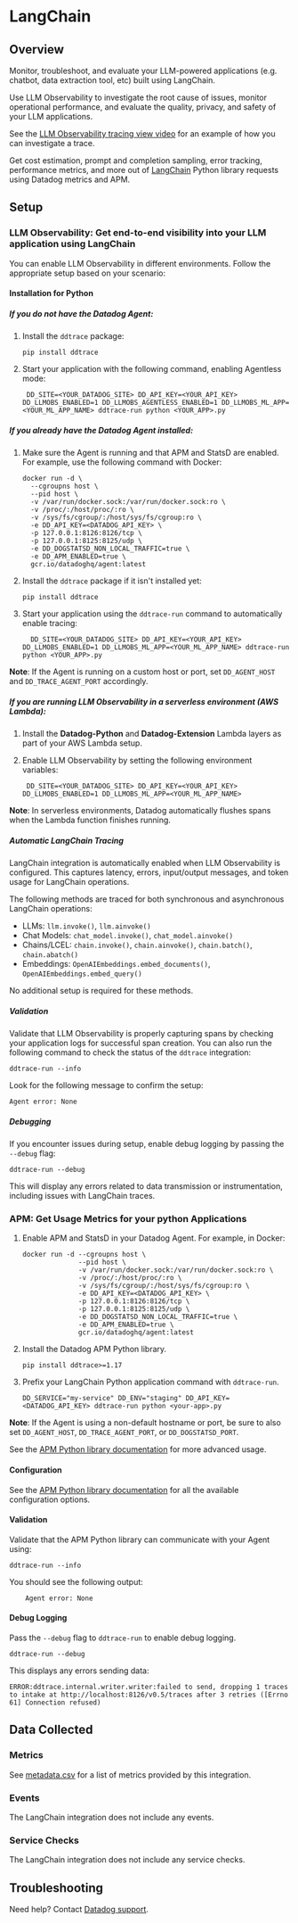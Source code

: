 # LangChain

## Overview
Monitor, troubleshoot, and evaluate your LLM-powered applications (e.g. chatbot, data extraction tool, etc) built using LangChain.

Use LLM Observability to investigate the root cause of issues, monitor operational performance, and evaluate the quality, privacy, and safety of your LLM applications.

See the [LLM Observability tracing view video](https://imgix.datadoghq.com/video/products/llm-observability/expedite-troubleshooting.mp4?fm=webm&fit=max) for an example of how you can investigate a trace.

Get cost estimation, prompt and completion sampling, error tracking, performance metrics, and more out of [LangChain][1] Python library requests using Datadog metrics and APM.

## Setup

### LLM Observability: Get end-to-end visibility into your LLM application using LangChain
You can enable LLM Observability in different environments. Follow the appropriate setup based on your scenario:

#### Installation for Python

##### If you do not have the Datadog Agent:
1. Install the `ddtrace` package:

   ```shell
   pip install ddtrace
   ```

2. Start your application with the following command, enabling Agentless mode:

   ```shell
    DD_SITE=<YOUR_DATADOG_SITE> DD_API_KEY=<YOUR_API_KEY> DD_LLMOBS_ENABLED=1 DD_LLMOBS_AGENTLESS_ENABLED=1 DD_LLMOBS_ML_APP=<YOUR_ML_APP_NAME> ddtrace-run python <YOUR_APP>.py
   ```

##### If you already have the Datadog Agent installed:
1. Make sure the Agent is running and that APM and StatsD are enabled. For example, use the following command with Docker:

   ```shell
   docker run -d \
     --cgroupns host \
     --pid host \
     -v /var/run/docker.sock:/var/run/docker.sock:ro \
     -v /proc/:/host/proc/:ro \
     -v /sys/fs/cgroup/:/host/sys/fs/cgroup:ro \
     -e DD_API_KEY=<DATADOG_API_KEY> \
     -p 127.0.0.1:8126:8126/tcp \
     -p 127.0.0.1:8125:8125/udp \
     -e DD_DOGSTATSD_NON_LOCAL_TRAFFIC=true \
     -e DD_APM_ENABLED=true \
     gcr.io/datadoghq/agent:latest
   ```

2. Install the `ddtrace` package if it isn't installed yet:

   ```shell
   pip install ddtrace
   ```

3. Start your application using the `ddtrace-run` command to automatically enable tracing:

   ```shell
     DD_SITE=<YOUR_DATADOG_SITE> DD_API_KEY=<YOUR_API_KEY> DD_LLMOBS_ENABLED=1 DD_LLMOBS_ML_APP=<YOUR_ML_APP_NAME> ddtrace-run python <YOUR_APP>.py
   ```

**Note**: If the Agent is running on a custom host or port, set `DD_AGENT_HOST` and `DD_TRACE_AGENT_PORT` accordingly.

##### If you are running LLM Observability in a serverless environment (AWS Lambda):
1. Install the **Datadog-Python** and **Datadog-Extension** Lambda layers as part of your AWS Lambda setup.
2. Enable LLM Observability by setting the following environment variables:

   ```shell
    DD_SITE=<YOUR_DATADOG_SITE> DD_API_KEY=<YOUR_API_KEY> DD_LLMOBS_ENABLED=1 DD_LLMOBS_ML_APP=<YOUR_ML_APP_NAME>
   ```

**Note**: In serverless environments, Datadog automatically flushes spans when the Lambda function finishes running.

##### Automatic LangChain Tracing

LangChain integration is automatically enabled when LLM Observability is configured. This captures latency, errors, input/output messages, and token usage for LangChain operations.

The following methods are traced for both synchronous and asynchronous LangChain operations:

- LLMs: `llm.invoke()`, `llm.ainvoke()`
- Chat Models: `chat_model.invoke()`, `chat_model.ainvoke()`
- Chains/LCEL: `chain.invoke()`, `chain.ainvoke()`, `chain.batch()`, `chain.abatch()`
- Embeddings: `OpenAIEmbeddings.embed_documents()`, `OpenAIEmbeddings.embed_query()`

No additional setup is required for these methods.

##### Validation

Validate that LLM Observability is properly capturing spans by checking your application logs for successful span creation. You can also run the following command to check the status of the `ddtrace` integration:

   ```shell
   ddtrace-run --info
   ```

Look for the following message to confirm the setup:

   ```
   Agent error: None
   ```

##### Debugging
If you encounter issues during setup, enable debug logging by passing the `--debug` flag:

   ```shell
   ddtrace-run --debug
   ```

This will display any errors related to data transmission or instrumentation, including issues with LangChain traces.

### APM: Get Usage Metrics for your python Applications

1. Enable APM and StatsD in your Datadog Agent. For example, in Docker:

   ```shell
   docker run -d --cgroupns host \
                 --pid host \
                 -v /var/run/docker.sock:/var/run/docker.sock:ro \
                 -v /proc/:/host/proc/:ro \
                 -v /sys/fs/cgroup/:/host/sys/fs/cgroup:ro \
                 -e DD_API_KEY=<DATADOG_API_KEY> \
                 -p 127.0.0.1:8126:8126/tcp \
                 -p 127.0.0.1:8125:8125/udp \
                 -e DD_DOGSTATSD_NON_LOCAL_TRAFFIC=true \
                 -e DD_APM_ENABLED=true \
                 gcr.io/datadoghq/agent:latest
   ```

2. Install the Datadog APM Python library.

   ```shell
   pip install ddtrace>=1.17
   ```

3. Prefix your LangChain Python application command with `ddtrace-run`.

   ```shell
   DD_SERVICE="my-service" DD_ENV="staging" DD_API_KEY=<DATADOG_API_KEY> ddtrace-run python <your-app>.py
   ```

**Note**: If the Agent is using a non-default hostname or port, be sure to also set `DD_AGENT_HOST`, `DD_TRACE_AGENT_PORT`, or `DD_DOGSTATSD_PORT`.

See the [APM Python library documentation][2] for more advanced usage.

#### Configuration

See the [APM Python library documentation][3] for all the available configuration options.

#### Validation

Validate that the APM Python library can communicate with your Agent using:

   ```shell
   ddtrace-run --info
   ```

You should see the following output:

   ```
       Agent error: None
   ```

#### Debug Logging

Pass the `--debug` flag to `ddtrace-run` to enable debug logging.

   ```shell
   ddtrace-run --debug
   ```

This displays any errors sending data:

   ```
   ERROR:ddtrace.internal.writer.writer:failed to send, dropping 1 traces to intake at http://localhost:8126/v0.5/traces after 3 retries ([Errno 61] Connection refused)
   ```

## Data Collected

### Metrics

See [metadata.csv][4] for a list of metrics provided by this integration.

### Events

The LangChain integration does not include any events.

### Service Checks

The LangChain integration does not include any service checks.

## Troubleshooting

Need help? Contact [Datadog support][5].


[1]: https://docs.langchain.com/docs/
[2]: https://ddtrace.readthedocs.io/en/stable/installation_quickstart.html
[3]: https://ddtrace.readthedocs.io/en/stable/integrations.html#langchain
[4]: https://github.com/DataDog/integrations-core/blob/master/langchain/metadata.csv
[5]: https://docs.datadoghq.com/help/
